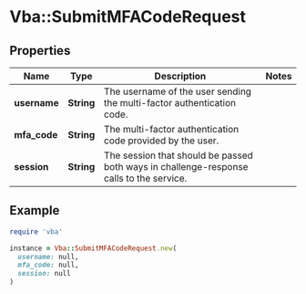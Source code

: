 # Vba::SubmitMFACodeRequest

## Properties

| Name | Type | Description | Notes |
| ---- | ---- | ----------- | ----- |
| **username** | **String** | The username of the user sending the multi-factor authentication code. |  |
| **mfa_code** | **String** | The multi-factor authentication code provided by the user. |  |
| **session** | **String** | The session that should be passed both ways in challenge-response calls to the service. |  |

## Example

```ruby
require 'vba'

instance = Vba::SubmitMFACodeRequest.new(
  username: null,
  mfa_code: null,
  session: null
)
```

